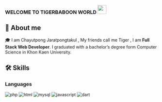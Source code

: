 ### WELCOME TO TIGERBABOON WORLD <img src="https://media.giphy.com/media/hvRJCLFzcasrR4ia7z/giphy.gif" width="29px" height="29px">

## 🚀 About me

🎓 I am Chayutpong Jaratpongtakul , My friends call me Tiger , I am **Full Stack Web Developer**. I graduated with a bachelor’s degree form Computer Science in Khon Kaen University.

## 🛠️ Skills

### Languages

![php](https://img.shields.io/badge/Php-777BB4?style=for-the-badge&logo=php&logoColor=FFFFFF)
![html](https://img.shields.io/badge/Html-E34F26?style=for-the-badge&logo=html5&logoColor=FFFFFF)
![mysql](https://img.shields.io/badge/MySql-E34F26?style=for-the-badge&logo=mysql&logoColor=4479A1)
![javascript](https://img.shields.io/badge/JavaScript-323330?style=for-the-badge&logo=javascript&logoColor=F7DF1E)
![dart](https://img.shields.io/badge/Dart-28B6F6?style=for-the-badge&logo=dart&logoColor=white)

<!--
**tigerbaboon/tigerbaboon** is a ✨ _special_ ✨ repository because its `README.md` (this file) appears on your GitHub profile.

Here are some ideas to get you started:

- 🔭 I’m currently working on ...
- 🌱 I’m currently learning ...
- 👯 I’m looking to collaborate on ...
- 🤔 I’m looking for help with ...
- 💬 Ask me about ...
- 📫 How to reach me: ...
- 😄 Pronouns: ...
- ⚡ Fun fact: ...
-->
